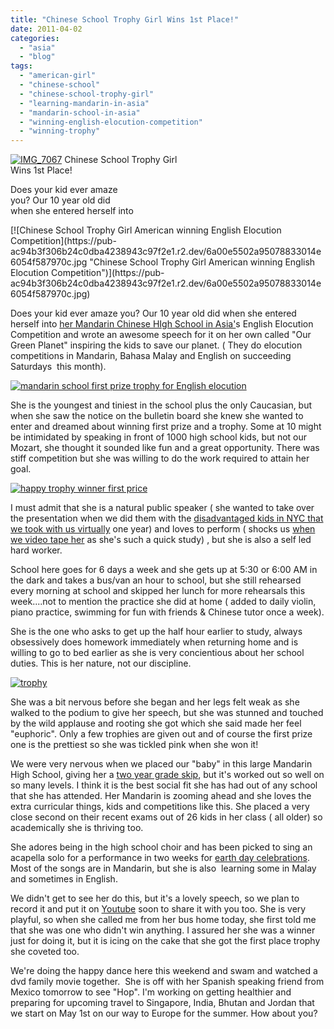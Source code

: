```yaml
---
title: "Chinese School Trophy Girl Wins 1st Place!"
date: 2011-04-02
categories: 
  - "asia"
  - "blog"
tags: 
  - "american-girl"
  - "chinese-school"
  - "chinese-school-trophy-girl"
  - "learning-mandarin-in-asia"
  - "mandarin-school-in-asia"
  - "winning-english-elocution-competition"
  - "winning-trophy"
---
```


[![IMG_7067](https://pub-ac94b3f306b24c0dba4238943c97f2e1.r2.dev/6a00e5502a95078833014e872fee57970d.jpg "IMG_7067")](https://pub-ac94b3f306b24c0dba4238943c97f2e1.r2.dev/6a00e5502a95078833014e872fee57970d.jpg) Chinese School Trophy Girl  
Wins 1st Place!  

Does your kid ever amaze  
you? Our 10 year old did  
when she entered herself into

<!--more--> [![Chinese School Trophy Girl  American winning English Elocution Competition](https://pub-ac94b3f306b24c0dba4238943c97f2e1.r2.dev/6a00e5502a95078833014e6054f587970c.jpg "Chinese School Trophy Girl  American winning English Elocution Competition")](https://pub-ac94b3f306b24c0dba4238943c97f2e1.r2.dev/6a00e5502a95078833014e6054f587970c.jpg)  
  

Does your kid ever amaze you? Our 10 year old did when she entered herself into [her Mandarin Chinese HIgh School in Asia'](http://soultravelers3new.local/2011/01/only-american-girl-in-an-all-mandarin-school-chinese-immersion-in-language-culture-through-school.html "her mandarin chinese school in Aisa")s English Elocution Competition and wrote an awesome speech for it on her own called "Our Green Planet" inspiring the kids to save our planet. ( They do elocution competitions in Mandarin, Bahasa Malay and English on succeeding Saturdays  this month).  
  
[![mandarin school first prize trophy for English elocution](https://pub-ac94b3f306b24c0dba4238943c97f2e1.r2.dev/6a00e5502a950788330147e3b03122970b.jpg "mandarin school first prize trophy for English elocution")](https://pub-ac94b3f306b24c0dba4238943c97f2e1.r2.dev/6a00e5502a950788330147e3b03122970b.jpg)  
  
  
She is the youngest and tiniest in the school plus the only Caucasian, but when she saw the notice on the bulletin board she knew she wanted to enter and dreamed about winning first prize and a trophy. Some at 10 might be intimidated by speaking in front of 1000 high school kids, but not our Mozart, she thought it sounded like fun and a great opportunity. There was stiff competition but she was willing to do the work required to attain her goal.  
  
[![happy trophy winner first price ](https://pub-ac94b3f306b24c0dba4238943c97f2e1.r2.dev/6a00e5502a95078833014e872ff82e970d.jpg "happy trophy winner first price ")](https://pub-ac94b3f306b24c0dba4238943c97f2e1.r2.dev/6a00e5502a95078833014e872ff82e970d.jpg)

I must admit that she is a natural public speaker ( she wanted to take over the presentation when we did them with the [disadvantaged kids in NYC that we took with us virtually](http://twitpic.com/kfu0 "disadvantaged school kids in Harlem") one year) and loves to perform ( shocks us [when we video tape her](http://www.youtube.com/watch?v=aVWTLrFMI0c "Soultravelers3 won lonely planet best travel award") as she's such a quick study) , but she is also a self led hard worker.  
  
School here goes for 6 days a week and she gets up at 5:30 or 6:00 AM in the dark and takes a bus/van an hour to school, but she still rehearsed every morning at school and skipped her lunch for more rehearsals this week....not to mention the practice she did at home ( added to daily violin, piano practice, swimming for fun with friends & Chinese tutor once a week).  
  
She is the one who asks to get up the half hour earlier to study, always obsessively does homework immediately when returning home and is willing to go to bed earlier as she is very concientious about her school duties. This is her nature, not our discipline.

[![trophy](https://pub-ac94b3f306b24c0dba4238943c97f2e1.r2.dev/6a00e5502a950788330147e3b04171970b.jpg "trophy")](https://pub-ac94b3f306b24c0dba4238943c97f2e1.r2.dev/6a00e5502a950788330147e3b04171970b.jpg)

She was a bit nervous before she began and her legs felt weak as she walked to the podium to give her speech, but she was stunned and touched by the wild applause and rooting she got which she said made her feel "euphoric". Only a few trophies are given out and of course the first prize one is the prettiest so she was tickled pink when she won it!  
  
We were very nervous when we placed our "baby" in this large Mandarin High School, giving her a [two year grade skip](http://soultravelers3new.local/2010/07/schools-out-forever-expat-immersion-spanish-in-spain-digital-nomad-education-for-kids-who-travel.html "American in school in spain"), but it's worked out so well on so many levels. I think it is the best social fit she has had out of any school that she has attended. Her Mandarin is zooming ahead and she loves the extra curricular things, kids and competitions like this. She placed a very close second on their recent exams out of 26 kids in her class ( all older) so academically she is thriving too.  
  
She adores being in the high school choir and has been picked to sing an acapella solo for a performance in two weeks for [earth day celebrations](http://soultravelers3new.local/2009/04/family-travel-photohappy-earth-day.html "earth day celebrations"). Most of the songs are in Mandarin, but she is also  learning some in Malay and sometimes in English.  
  
We didn't get to see her do this, but it's a lovely speech, so we plan to record it and put it on [Youtube](http://www.youtube.com/user/soultravelers3 "soultravelers3 youtube") soon to share it with you too. She is very playful, so when she called me from her bus home today, she first told me that she was one who didn't win anything. I assured her she was a winner just for doing it, but it is icing on the cake that she got the first place trophy she coveted too.  
  
We're doing the happy dance here this weekend and swam and watched a dvd family movie together.  She is off with her Spanish speaking friend from Mexico tomorrow to see "Hop". I'm working on getting healthier and preparing for upcoming travel to Singapore, India, Bhutan and Jordan that we start on May 1st on our way to Europe for the summer. How about you?
